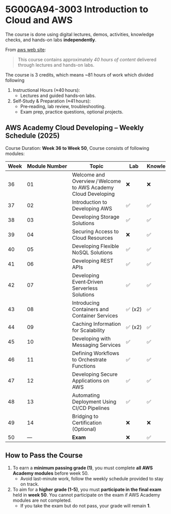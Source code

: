 # 5G00GA94-3003 Introduction to Cloud and AWS

The course is done using digital lectures, demos, activities, knowledge checks, and hands-on labs **independently**.

From [aws web site](https://aws.amazon.com/training/awsacademy/#:~:text=Architect%20–%20Associate%20certification.-,This%20course%20contains%20approximately%2040%20hours%20of%20content%20delivered%20through,on%20labs%2C%20and%20project%20work.):

> This course contains approximately _40 hours of content_ delivered through lectures and hands-on labs.

The course is 3 credits, which means ~81 hours of work which divided following

1. Instructional Hours (≈40 hours):
   - Lectures and guided hands‑on labs.
2. Self‑Study & Preparation (≈41 hours):
   - Pre‑reading, lab review, troubleshooting.
   - Exam prep, practice questions, optional projects.

## AWS Academy Cloud Developing – Weekly Schedule (2025)

Course Duration: **Week 36 to Week 50**, Course consists of following modules:

| Week | Module Number | Topic                                                          | Lab     | Knowledge Check |
| ---- | ------------- | -------------------------------------------------------------- | ------- | --------------- |
| 36   | 01            | Welcome and Overview / Welcome to AWS Academy Cloud Developing | ❌      | ❌              |
| 37   | 02            | Introduction to Developing AWS                                 | ✅      | ✅              |
| 38   | 03            | Developing Storage Solutions                                   | ✅      | ✅              |
| 39   | 04            | Securing Access to Cloud Resources                             | ❌      | ✅              |
| 40   | 05            | Developing Flexible NoSQL Solutions                            | ✅      | ✅              |
| 41   | 06            | Developing REST APIs                                           | ✅      | ✅              |
| 42   | 07            | Developing Event‑Driven Serverless Solutions                   | ✅      | ✅              |
| 43   | 08            | Introducing Containers and Container Services                  | ✅ (x2) | ✅              |
| 44   | 09            | Caching Information for Scalability                            | ✅ (x2) | ✅              |
| 45   | 10            | Developing with Messaging Services                             | ✅      | ✅              |
| 46   | 11            | Defining Workflows to Orchestrate Functions                    | ✅      | ✅              |
| 47   | 12            | Developing Secure Applications on AWS                          | ✅      | ✅              |
| 48   | 13            | Automating Deployment Using CI/CD Pipelines                    | ✅      | ✅              |
| 49   | 14            | Bridging to Certification (Optional)                           | ❌      | ❌              |
| 50   | —             | **Exam**                                                       | ❌      | ✅              |

## How to Pass the Course

1. To earn a **minimum passing grade (1)**, you must complete **all AWS Academy modules** before week 50.
   - Avoid last-minute work, follow the weekly schedule provided to stay on track.
2. To aim for a **higher grade (1-5)**, you must **participate in the final exam** held in **week 50**. You cannot participate on the exam if AWS Academy modules are not completed.
   - If you take the exam but do not pass, your grade will remain **1**.
